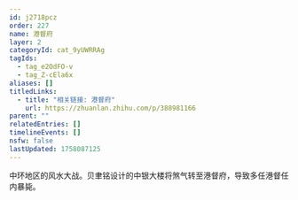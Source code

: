 ```yaml
---
id: j2718pcz
order: 227
name: 港督府
layer: 2
categoryId: cat_9yUWRRAg
tagIds:
  - tag_e2OdFO-v
  - tag_Z-cEla6x
aliases: []
titledLinks:
  - title: "相关链接: 港督府"
    url: https://zhuanlan.zhihu.com/p/388981166
parent: ""
relatedEntries: []
timelineEvents: []
nsfw: false
lastUpdated: 1758087125
---
```


中环地区的风水大战。贝聿铭设计的中银大楼将煞气转至港督府，导致多任港督任内暴毙。